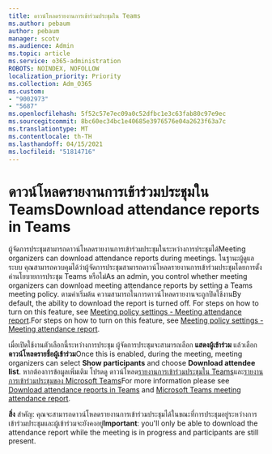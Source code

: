 ```yaml
---
title: ดาวน์โหลดรายงานการเข้าร่วมประชุมใน Teams
ms.author: pebaum
author: pebaum
manager: scotv
ms.audience: Admin
ms.topic: article
ms.service: o365-administration
ROBOTS: NOINDEX, NOFOLLOW
localization_priority: Priority
ms.collection: Adm_O365
ms.custom:
- "9002973"
- "5687"
ms.openlocfilehash: 5f52c57e7ec09a0c52dfbc1e3c63fab80c97e9ec
ms.sourcegitcommit: 8bc60ec34bc1e40685e3976576e04a2623f63a7c
ms.translationtype: MT
ms.contentlocale: th-TH
ms.lasthandoff: 04/15/2021
ms.locfileid: "51814716"
---
```

# <a name="download-attendance-reports-in-teams"></a><span data-ttu-id="0a87b-102">ดาวน์โหลดรายงานการเข้าร่วมประชุมใน Teams</span><span class="sxs-lookup"><span data-stu-id="0a87b-102">Download attendance reports in Teams</span></span>

<span data-ttu-id="0a87b-103">ผู้จัดการประชุมสามารถดาวน์โหลดรายงานการเข้าร่วมประชุมในระหว่างการประชุมได้</span><span class="sxs-lookup"><span data-stu-id="0a87b-103">Meeting organizers can download attendance reports during meetings.</span></span> <span data-ttu-id="0a87b-104">ในฐานะผู้ดูแลระบบ คุณสามารถควบคุมได้ว่าผู้จัดการประชุมสามารถดาวน์โหลดรายงานการเข้าร่วมประชุมโดยการตั้งค่านโยบายการประชุม Teams หรือไม่</span><span class="sxs-lookup"><span data-stu-id="0a87b-104">As an admin, you control whether meeting organizers can download meeting attendance reports by setting a Teams meeting policy.</span></span> <span data-ttu-id="0a87b-105">ตามค่าเริ่มต้น ความสามารถในการดาวน์โหลดรายงานจะถูกปิดใช้งาน</span><span class="sxs-lookup"><span data-stu-id="0a87b-105">By default, the ability to download the report is turned off.</span></span> <span data-ttu-id="0a87b-106">For steps on how to turn on this feature, see  [Meeting policy settings - Meeting attendance report](https://docs.microsoft.com/microsoftteams/meeting-policies-in-teams#meeting-policy-settings---meeting-attendance-report).</span><span class="sxs-lookup"><span data-stu-id="0a87b-106">For steps on how to turn on this feature, see  [Meeting policy settings - Meeting attendance report](https://docs.microsoft.com/microsoftteams/meeting-policies-in-teams#meeting-policy-settings---meeting-attendance-report).</span></span>

<span data-ttu-id="0a87b-107">เมื่อเปิดใช้งานตัวเลือกนี้ระหว่างการประชุม ผู้จัดการประชุมจะสามารถเลือก **แสดงผู้เข้าร่วม** แล้วเลือก **ดาวน์โหลดรายชื่อผู้เข้าร่วม**</span><span class="sxs-lookup"><span data-stu-id="0a87b-107">Once this is enabled, during the meeting, meeting organizers can select  **Show participants**  and choose  **Download attendee list**.</span></span> <span data-ttu-id="0a87b-108">หากต้องการข้อมูลเพิ่มเติม โปรดดู ดาวน์โหลด[รายงานการเข้าร่วมประชุมใน Teams](https://support.office.com/article/download-attendance-reports-in-teams-ae7cf170-530c-47d3-84c1-3aedac74d310)และ[รายงานการเข้าร่วมประชุมของ Microsoft Teams](https://docs.microsoft.com/microsoftteams/teams-analytics-and-reports/meeting-attendance-report)</span><span class="sxs-lookup"><span data-stu-id="0a87b-108">For more information please see [Download attendance reports in Teams](https://support.office.com/article/download-attendance-reports-in-teams-ae7cf170-530c-47d3-84c1-3aedac74d310) and [Microsoft Teams meeting attendance report](https://docs.microsoft.com/microsoftteams/teams-analytics-and-reports/meeting-attendance-report).</span></span>

<span data-ttu-id="0a87b-109">**สิ่ง** สําคัญ: คุณจะสามารถดาวน์โหลดรายงานการเข้าร่วมประชุมได้ในขณะที่การประชุมอยู่ระหว่างการเข้าร่วมประชุมและผู้เข้าร่วมจะยังคงอยู่</span><span class="sxs-lookup"><span data-stu-id="0a87b-109">**Important**: you'll only be able to download the attendance report while the meeting is in progress and participants are still present.</span></span>